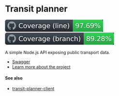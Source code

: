 # Transit planner

<img src="https://raw.githubusercontent.com/corentindautreme/transit-planner/refs/heads/badges/coverage/line.svg"/> <img src="https://raw.githubusercontent.com/corentindautreme/transit-planner/refs/heads/badges/coverage/branch.svg"/>

A simple Node.js API exposing public transport data.

* [Swagger](https://transit-planner.vercel.app/api-docs)
* [Learn more about the project](https://corentindautreme.github.io/portfolio#transit-planner)

#### See also

* [transit-planner-client](https://github.com/corentindautreme/transit-planner-client)
